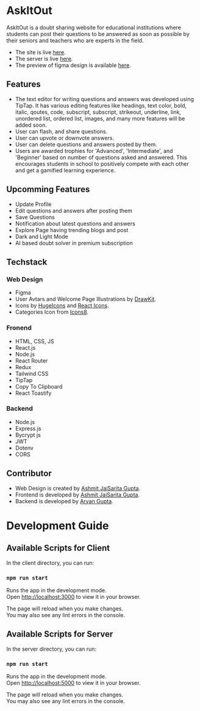 # AskItOut
AskItOut is a doubt sharing website for educational institutions where students can post their questions to be answered as soon as possible by their seniors and teachers who are experts in the field.

- The site is live [here](https://askitout.vercel.app/).
- The server is live [here](https://askitout-backend.onrender.com).
- The preview of figma design is available [here](https://www.figma.com/proto/u41aTTJzAxouyKXEdXxaDP/AskItOut-Design?page-id=0%3A1&type=design&node-id=40-196&viewport=388%2C204%2C0.3&scaling=scale-down&mode=design).

## Features
- The text editor for writing questions and answers was developed using TipTap. It has various editing features like headings, text color, bold, italic, qoutes, code, subscript, subscript, strikeout, underline, link, unordered list, ordered list, images, and many more features will be added soon.
- User can flash, and share questions.
- User can upvote or downvote answers.
- User can delete questions and answers posted by them.
- Users are awarded trophies for 'Advanced', 'Intermediate', and 'Beginner' based on number of questions asked and answered. This encourages students in school to positively compete with each other and get a gamified learning experience.

## Upcomming Features
- Update Profile
- Edit questions and answers after posting them
- Save Questions
- Notification about latest questions and answers
- Explore Page having trending blogs and post
- Dark and Light Mode
- AI based doubt solver in premium subscription

## Techstack
### Web Design
- Figma
- User Avtars and Welcome Page Illustrations by [DrawKit](https://www.drawkit.com/).
- Icons by [HugeIcons](https://www.figma.com/file/sLyaPDH47I4mFaypraUjr1/168-Essential-Free-Icons-%7C-Hugeicons-Pro-%7C-10K%2B-Icons-(Community)?type=design&node-id=2%3A7&mode=design&t=w295KQ5K033NnWUp-1) and [React Icons](https://react-icons.github.io/react-icons/).
- Categories Icon from [Icons8](https://icons8.com/).

### Fronend
- HTML, CSS, JS
- React.js
- Node.js
- React Router
- Redux
- Tailwind CSS
- TipTap
- Copy To Clipboard
- React Toastify

### Backend
- Node.js
- Express.js
- Bycrypt js
- JWT
- Dotenv
- CORS

## Contributor
- Web Design is created by [Ashmit JaiSarita Gupta](https://github.com/devilkiller-ag).
- Frontend is developed by [Ashmit JaiSarita Gupta](https://github.com/devilkiller-ag).
- Backend is developed by [Aryan Gupta](https://github.com/aryanguptaaa).

# Development Guide
## Available Scripts for Client

In the client directory, you can run:

### `npm run start`

Runs the app in the development mode.\
Open [http://localhost:3000](http://localhost:3000) to view it in your browser.

The page will reload when you make changes.\
You may also see any lint errors in the console.

## Available Scripts for Server

In the server directory, you can run:

### `npm run start`

Runs the app in the development mode.\
Open [http://localhost:5000](http://localhost:5000) to view it in your browser.

The page will reload when you make changes.\
You may also see any lint errors in the console.



